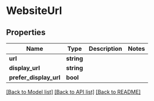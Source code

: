 # WebsiteUrl

## Properties
Name | Type | Description | Notes
------------ | ------------- | ------------- | -------------
**url** | **string** |  | 
**display_url** | **string** |  | 
**prefer_display_url** | **bool** |  | 

[[Back to Model list]](../README.md#documentation-for-models) [[Back to API list]](../README.md#documentation-for-api-endpoints) [[Back to README]](../README.md)


